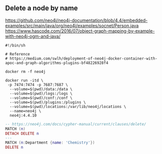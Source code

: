 ## Delete a node by name

https://github.com/neo4j/neo4j-documentation/blob/4.4/embedded-examples/src/main/java/org/neo4j/examples/socnet/Person.java
https://www.hascode.com/2016/07/object-graph-mapping-by-example-with-neo4j-ogm-and-java/

```shell
#!/bin/sh

# Reference
# https://medium.com/swlh/deployment-of-neo4j-docker-container-with-apoc-and-graph-algorithms-plugins-bf48226928f4

docker rm -f neo4j

docker run -itd \
 -p 7474:7474 -p 7687:7687 \
  --volume=$(pwd)/data:/data \
  --volume=$(pwd)/logs:/logs \
  --volume=$(pwd)/conf:/conf \
  --volume=$(pwd)/plugins:/plugins \
  --volume=$(pwd)/locations:/var/lib/neo4j/locations \
  --name=neo4j \
  neo4j:4.4.10 

```

```lua
-- https://neo4j.com/docs/cypher-manual/current/clauses/delete/
MATCH (n) 
DETACH DELETE n
---
MATCH (n:Department {name: 'Chemistry'})
DELETE n
```